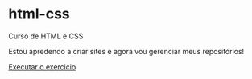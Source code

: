 # html-css
 Curso de HTML e CSS
 
 Estou  apredendo a criar sites e agora vou gerenciar meus repositórios!


 <a href= "https://rafaelgomeshtml.github.io/projeto-android/"> Executar o exercicio  </a>
